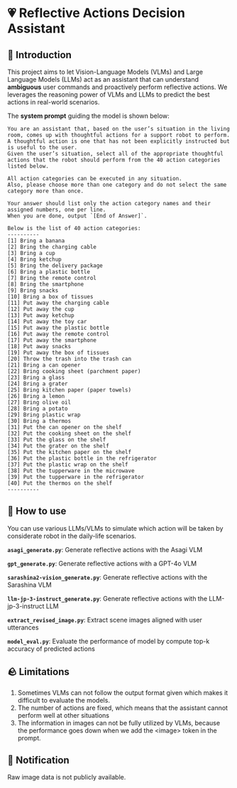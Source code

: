 # 💗 Reflective Actions Decision Assistant

## 💬 Introduction
This project aims to let Vision-Language Models (VLMs) and Large Language Models (LLMs) act as an assistant that can understand **ambiguous** user commands and proactively perform reflective actions. We leverages the reasoning power of VLMs and LLMs to predict the best actions in real-world scenarios.

The **system prompt** guiding the model is shown below:

```text
You are an assistant that, based on the user’s situation in the living room, comes up with thoughtful actions for a support robot to perform.  
A thoughtful action is one that has not been explicitly instructed but is useful to the user.  
Given the user’s situation, select all of the appropriate thoughtful actions that the robot should perform from the 40 action categories listed below.

All action categories can be executed in any situation.  
Also, please choose more than one category and do not select the same category more than once.

Your answer should list only the action category names and their assigned numbers, one per line.  
When you are done, output `[End of Answer]`.

Below is the list of 40 action categories:
----------
[1] Bring a banana  
[2] Bring the charging cable  
[3] Bring a cup  
[4] Bring ketchup  
[5] Bring the delivery package  
[6] Bring a plastic bottle  
[7] Bring the remote control  
[8] Bring the smartphone  
[9] Bring snacks  
[10] Bring a box of tissues  
[11] Put away the charging cable  
[12] Put away the cup  
[13] Put away ketchup  
[14] Put away the toy car  
[15] Put away the plastic bottle  
[16] Put away the remote control  
[17] Put away the smartphone  
[18] Put away snacks  
[19] Put away the box of tissues  
[20] Throw the trash into the trash can  
[21] Bring a can opener  
[22] Bring cooking sheet (parchment paper)  
[23] Bring a glass  
[24] Bring a grater  
[25] Bring kitchen paper (paper towels)  
[26] Bring a lemon  
[27] Bring olive oil  
[28] Bring a potato  
[29] Bring plastic wrap  
[30] Bring a thermos  
[31] Put the can opener on the shelf  
[32] Put the cooking sheet on the shelf  
[33] Put the glass on the shelf  
[34] Put the grater on the shelf  
[35] Put the kitchen paper on the shelf  
[36] Put the plastic bottle in the refrigerator  
[37] Put the plastic wrap on the shelf  
[38] Put the tupperware in the microwave  
[39] Put the tupperware in the refrigerator  
[40] Put the thermos on the shelf  
----------
```
## 🚀 How to use

You can use various LLMs/VLMs to simulate which action will be taken by considerate robot in the daily-life scenarios. 

**`asagi_generate.py`**: Generate reflective actions with the Asagi VLM

**`gpt_generate.py`**: Generate reflective actions with a GPT-4o VLM

**`sarashina2-vision_generate.py`**: Generate reflective actions with the Sarashina VLM   

**`llm-jp-3-instruct_generate.py`**: Generate reflective actions with the LLM-jp-3-instruct LLM 

**`extract_revised_image.py`**: Extract scene images aligned with user utterances

**`model_eval.py`**: Evaluate the performance of model by compute top-k accuracy of predicted actions

## 🪨 Limitations
1. Sometimes VLMs can not follow the output format given which makes it difficult to evaluate the models.
2. The number of actions are fixed, which means that the assistant cannot perform well at other situations
3. The information in images can not be fully utilized by VLMs, because the performance goes down when we add the \<image\> token in the prompt.


## 📢 Notification
Raw image data is not publicly available.

